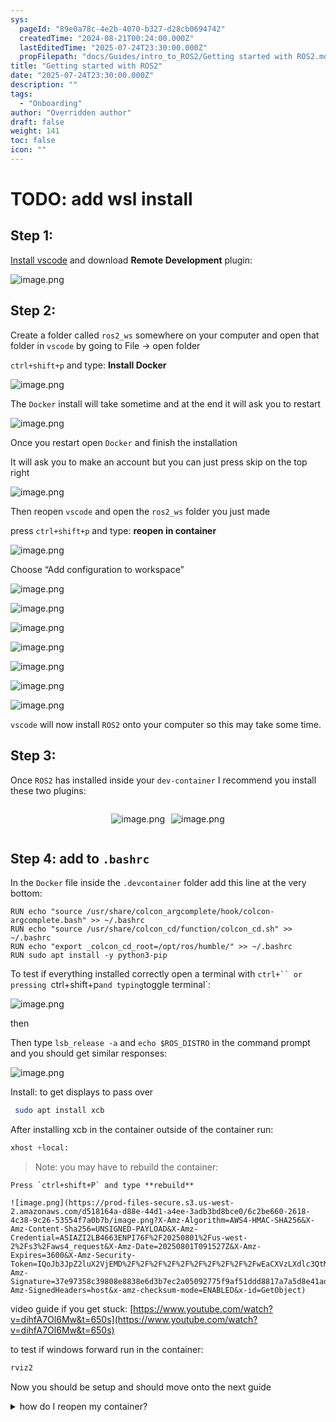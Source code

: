 ```yaml
---
sys:
  pageId: "89e0a78c-4e2b-4070-b327-d28cb0694742"
  createdTime: "2024-08-21T00:24:00.000Z"
  lastEditedTime: "2025-07-24T23:30:00.000Z"
  propFilepath: "docs/Guides/intro_to_ROS2/Getting started with ROS2.md"
title: "Getting started with ROS2"
date: "2025-07-24T23:30:00.000Z"
description: ""
tags:
  - "Onboarding"
author: "Overridden author"
draft: false
weight: 141
toc: false
icon: ""
---
```


# TODO: add wsl install

## Step 1:

[Install vscode](https://code.visualstudio.com/download) and download **Remote Development** plugin:

![image.png](https://prod-files-secure.s3.us-west-2.amazonaws.com/d518164a-d88e-44d1-a4ee-3adb3bd8bce0/efb52993-1881-4a40-b95e-6f020334f022/image.png?X-Amz-Algorithm=AWS4-HMAC-SHA256&X-Amz-Content-Sha256=UNSIGNED-PAYLOAD&X-Amz-Credential=ASIAZI2LB466S6I7AB73%2F20250801%2Fus-west-2%2Fs3%2Faws4_request&X-Amz-Date=20250801T091523Z&X-Amz-Expires=3600&X-Amz-Security-Token=IQoJb3JpZ2luX2VjEMD%2F%2F%2F%2F%2F%2F%2F%2F%2F%2FwEaCXVzLXdlc3QtMiJGMEQCIAkqTKNJuIqUmZhT5uEfVvfAeoe8j4bTyy6RYK4pBjbYAiBHKNVvpBiLDYSwlj4FjG4ssaboa0l%2BnYYadfS2MpfOjyqIBAjp%2F%2F%2F%2F%2F%2F%2F%2F%2F%2F8BEAAaDDYzNzQyMzE4MzgwNSIMa7RBasmqLCKNfHnzKtwDNDj9Nu3u15EbUrBhTyWodxdVA%2Bnpwv8winp7lsaC%2BWbsPpvv2WGWkQMiF7rKY0Rxs%2FBplPMiQT5KNPeaeIkjXkuMODNmFIkcZMvSxzDXnzNB8ThO9ix4%2FRAJbiZ77iNus%2Fg%2ByhBErv8651QB3oY8ttum813iTZKFFhqknLDDnHvS2udteIOlDFyHsn3NS2BuqE7%2Ba8Up0S1Gzf6OGWXReGMOmXflJvp5ACYaXwhGFYT2fCampcRsrrM9LyLC464%2BiiTymbQerLiqRghrSN4uhMxglZOIwGg4EPdJyD4fBqJckNmgh9BDHK0o%2FY6lc5wD2EZ96R8ONo6XKpHVm6hd6cefLWkERJPm5kL8Hd9KP0wMFJCSHFew%2BLhbp8WqNpyOBW%2BEKmDMfALtXOWjB8EutNRclh1prVoyqGOb7YsrMHXg8uR37tyrmLcnFLEfZPcaR3K9nlRqgtJy1WDRCdisNucxf8AYfezzCZOc0q%2FoHxyPxZ%2B7zeuPEeVy4gGUdv8iY3xuT7ojlQUps2Qz7QJq4174c%2FOegALYyU%2B7JkhtlSIDzscPoq%2F7U9HoFic3%2Fu8QjnTSZwXCb%2Brm6%2B4qp09IH%2FvXg5QjMIU6%2FGhjqcPD8Q1sN9fqJvw4fxLjhz8wqeyxxAY6pgFz4kTuYyW75YsWSrDtZcFfx%2FZNS3a%2FMaze7XhqnB5z%2B637%2BmCAjwz7fmDTte1q7UPbOYxGZTEX5uiVVbS79cMn2XBSGv65HxMEMxSuOWKyc3QlsZ2H7X%2BYLdIaDOrOsmBGFFzhLk598v%2B581gwyVaw0b0pVFISWC1glk9W7D35X4n54sBoEGGg2Lk%2B590RdojJT9PQerGPoTJ8PPn%2BJ1omBVw6PVwK&X-Amz-Signature=3bfd0c102f3615b163a1f933c9e4cad5077da393d28f4c6c623219d38f4b72f2&X-Amz-SignedHeaders=host&x-amz-checksum-mode=ENABLED&x-id=GetObject)

## Step 2:

Create a folder called `ros2_ws` somewhere on your computer and open that folder in `vscode` by going to File → open folder 

`ctrl+shift+p` and type: **Install Docker**

![image.png](https://prod-files-secure.s3.us-west-2.amazonaws.com/d518164a-d88e-44d1-a4ee-3adb3bd8bce0/2269dc0e-1cd5-47ff-bceb-c04ad9b2eab0/image.png?X-Amz-Algorithm=AWS4-HMAC-SHA256&X-Amz-Content-Sha256=UNSIGNED-PAYLOAD&X-Amz-Credential=ASIAZI2LB466S6I7AB73%2F20250801%2Fus-west-2%2Fs3%2Faws4_request&X-Amz-Date=20250801T091523Z&X-Amz-Expires=3600&X-Amz-Security-Token=IQoJb3JpZ2luX2VjEMD%2F%2F%2F%2F%2F%2F%2F%2F%2F%2FwEaCXVzLXdlc3QtMiJGMEQCIAkqTKNJuIqUmZhT5uEfVvfAeoe8j4bTyy6RYK4pBjbYAiBHKNVvpBiLDYSwlj4FjG4ssaboa0l%2BnYYadfS2MpfOjyqIBAjp%2F%2F%2F%2F%2F%2F%2F%2F%2F%2F8BEAAaDDYzNzQyMzE4MzgwNSIMa7RBasmqLCKNfHnzKtwDNDj9Nu3u15EbUrBhTyWodxdVA%2Bnpwv8winp7lsaC%2BWbsPpvv2WGWkQMiF7rKY0Rxs%2FBplPMiQT5KNPeaeIkjXkuMODNmFIkcZMvSxzDXnzNB8ThO9ix4%2FRAJbiZ77iNus%2Fg%2ByhBErv8651QB3oY8ttum813iTZKFFhqknLDDnHvS2udteIOlDFyHsn3NS2BuqE7%2Ba8Up0S1Gzf6OGWXReGMOmXflJvp5ACYaXwhGFYT2fCampcRsrrM9LyLC464%2BiiTymbQerLiqRghrSN4uhMxglZOIwGg4EPdJyD4fBqJckNmgh9BDHK0o%2FY6lc5wD2EZ96R8ONo6XKpHVm6hd6cefLWkERJPm5kL8Hd9KP0wMFJCSHFew%2BLhbp8WqNpyOBW%2BEKmDMfALtXOWjB8EutNRclh1prVoyqGOb7YsrMHXg8uR37tyrmLcnFLEfZPcaR3K9nlRqgtJy1WDRCdisNucxf8AYfezzCZOc0q%2FoHxyPxZ%2B7zeuPEeVy4gGUdv8iY3xuT7ojlQUps2Qz7QJq4174c%2FOegALYyU%2B7JkhtlSIDzscPoq%2F7U9HoFic3%2Fu8QjnTSZwXCb%2Brm6%2B4qp09IH%2FvXg5QjMIU6%2FGhjqcPD8Q1sN9fqJvw4fxLjhz8wqeyxxAY6pgFz4kTuYyW75YsWSrDtZcFfx%2FZNS3a%2FMaze7XhqnB5z%2B637%2BmCAjwz7fmDTte1q7UPbOYxGZTEX5uiVVbS79cMn2XBSGv65HxMEMxSuOWKyc3QlsZ2H7X%2BYLdIaDOrOsmBGFFzhLk598v%2B581gwyVaw0b0pVFISWC1glk9W7D35X4n54sBoEGGg2Lk%2B590RdojJT9PQerGPoTJ8PPn%2BJ1omBVw6PVwK&X-Amz-Signature=16c015ca675653495ba696cca8f924cf0447c5679d61dab0b3e1418e871cd8c5&X-Amz-SignedHeaders=host&x-amz-checksum-mode=ENABLED&x-id=GetObject)

The `Docker` install will take sometime and at the end it will ask you to restart

![image.png](https://prod-files-secure.s3.us-west-2.amazonaws.com/d518164a-d88e-44d1-a4ee-3adb3bd8bce0/ed233f78-be33-4b1f-b89c-9c346c0e961e/image.png?X-Amz-Algorithm=AWS4-HMAC-SHA256&X-Amz-Content-Sha256=UNSIGNED-PAYLOAD&X-Amz-Credential=ASIAZI2LB466S6I7AB73%2F20250801%2Fus-west-2%2Fs3%2Faws4_request&X-Amz-Date=20250801T091523Z&X-Amz-Expires=3600&X-Amz-Security-Token=IQoJb3JpZ2luX2VjEMD%2F%2F%2F%2F%2F%2F%2F%2F%2F%2FwEaCXVzLXdlc3QtMiJGMEQCIAkqTKNJuIqUmZhT5uEfVvfAeoe8j4bTyy6RYK4pBjbYAiBHKNVvpBiLDYSwlj4FjG4ssaboa0l%2BnYYadfS2MpfOjyqIBAjp%2F%2F%2F%2F%2F%2F%2F%2F%2F%2F8BEAAaDDYzNzQyMzE4MzgwNSIMa7RBasmqLCKNfHnzKtwDNDj9Nu3u15EbUrBhTyWodxdVA%2Bnpwv8winp7lsaC%2BWbsPpvv2WGWkQMiF7rKY0Rxs%2FBplPMiQT5KNPeaeIkjXkuMODNmFIkcZMvSxzDXnzNB8ThO9ix4%2FRAJbiZ77iNus%2Fg%2ByhBErv8651QB3oY8ttum813iTZKFFhqknLDDnHvS2udteIOlDFyHsn3NS2BuqE7%2Ba8Up0S1Gzf6OGWXReGMOmXflJvp5ACYaXwhGFYT2fCampcRsrrM9LyLC464%2BiiTymbQerLiqRghrSN4uhMxglZOIwGg4EPdJyD4fBqJckNmgh9BDHK0o%2FY6lc5wD2EZ96R8ONo6XKpHVm6hd6cefLWkERJPm5kL8Hd9KP0wMFJCSHFew%2BLhbp8WqNpyOBW%2BEKmDMfALtXOWjB8EutNRclh1prVoyqGOb7YsrMHXg8uR37tyrmLcnFLEfZPcaR3K9nlRqgtJy1WDRCdisNucxf8AYfezzCZOc0q%2FoHxyPxZ%2B7zeuPEeVy4gGUdv8iY3xuT7ojlQUps2Qz7QJq4174c%2FOegALYyU%2B7JkhtlSIDzscPoq%2F7U9HoFic3%2Fu8QjnTSZwXCb%2Brm6%2B4qp09IH%2FvXg5QjMIU6%2FGhjqcPD8Q1sN9fqJvw4fxLjhz8wqeyxxAY6pgFz4kTuYyW75YsWSrDtZcFfx%2FZNS3a%2FMaze7XhqnB5z%2B637%2BmCAjwz7fmDTte1q7UPbOYxGZTEX5uiVVbS79cMn2XBSGv65HxMEMxSuOWKyc3QlsZ2H7X%2BYLdIaDOrOsmBGFFzhLk598v%2B581gwyVaw0b0pVFISWC1glk9W7D35X4n54sBoEGGg2Lk%2B590RdojJT9PQerGPoTJ8PPn%2BJ1omBVw6PVwK&X-Amz-Signature=309a0384221e49a0e1d63a647df6ff0cf74e764b9adcfd484bf0a94d5cfa3861&X-Amz-SignedHeaders=host&x-amz-checksum-mode=ENABLED&x-id=GetObject)

Once you restart open `Docker` and finish the installation

It will ask you to make an account but you can just press skip on the top right

![image.png](https://prod-files-secure.s3.us-west-2.amazonaws.com/d518164a-d88e-44d1-a4ee-3adb3bd8bce0/21010ad9-1659-4fd9-9f59-9932a09b2a3d/image.png?X-Amz-Algorithm=AWS4-HMAC-SHA256&X-Amz-Content-Sha256=UNSIGNED-PAYLOAD&X-Amz-Credential=ASIAZI2LB466S6I7AB73%2F20250801%2Fus-west-2%2Fs3%2Faws4_request&X-Amz-Date=20250801T091523Z&X-Amz-Expires=3600&X-Amz-Security-Token=IQoJb3JpZ2luX2VjEMD%2F%2F%2F%2F%2F%2F%2F%2F%2F%2FwEaCXVzLXdlc3QtMiJGMEQCIAkqTKNJuIqUmZhT5uEfVvfAeoe8j4bTyy6RYK4pBjbYAiBHKNVvpBiLDYSwlj4FjG4ssaboa0l%2BnYYadfS2MpfOjyqIBAjp%2F%2F%2F%2F%2F%2F%2F%2F%2F%2F8BEAAaDDYzNzQyMzE4MzgwNSIMa7RBasmqLCKNfHnzKtwDNDj9Nu3u15EbUrBhTyWodxdVA%2Bnpwv8winp7lsaC%2BWbsPpvv2WGWkQMiF7rKY0Rxs%2FBplPMiQT5KNPeaeIkjXkuMODNmFIkcZMvSxzDXnzNB8ThO9ix4%2FRAJbiZ77iNus%2Fg%2ByhBErv8651QB3oY8ttum813iTZKFFhqknLDDnHvS2udteIOlDFyHsn3NS2BuqE7%2Ba8Up0S1Gzf6OGWXReGMOmXflJvp5ACYaXwhGFYT2fCampcRsrrM9LyLC464%2BiiTymbQerLiqRghrSN4uhMxglZOIwGg4EPdJyD4fBqJckNmgh9BDHK0o%2FY6lc5wD2EZ96R8ONo6XKpHVm6hd6cefLWkERJPm5kL8Hd9KP0wMFJCSHFew%2BLhbp8WqNpyOBW%2BEKmDMfALtXOWjB8EutNRclh1prVoyqGOb7YsrMHXg8uR37tyrmLcnFLEfZPcaR3K9nlRqgtJy1WDRCdisNucxf8AYfezzCZOc0q%2FoHxyPxZ%2B7zeuPEeVy4gGUdv8iY3xuT7ojlQUps2Qz7QJq4174c%2FOegALYyU%2B7JkhtlSIDzscPoq%2F7U9HoFic3%2Fu8QjnTSZwXCb%2Brm6%2B4qp09IH%2FvXg5QjMIU6%2FGhjqcPD8Q1sN9fqJvw4fxLjhz8wqeyxxAY6pgFz4kTuYyW75YsWSrDtZcFfx%2FZNS3a%2FMaze7XhqnB5z%2B637%2BmCAjwz7fmDTte1q7UPbOYxGZTEX5uiVVbS79cMn2XBSGv65HxMEMxSuOWKyc3QlsZ2H7X%2BYLdIaDOrOsmBGFFzhLk598v%2B581gwyVaw0b0pVFISWC1glk9W7D35X4n54sBoEGGg2Lk%2B590RdojJT9PQerGPoTJ8PPn%2BJ1omBVw6PVwK&X-Amz-Signature=d017bb7b1a878def90e45f9785a532cdbc00473ad119076d9f52df411eb6e222&X-Amz-SignedHeaders=host&x-amz-checksum-mode=ENABLED&x-id=GetObject)

Then reopen `vscode` and open the `ros2_ws` folder you just made

press `ctrl+shift+p` and type: **reopen in container**

![image.png](https://prod-files-secure.s3.us-west-2.amazonaws.com/d518164a-d88e-44d1-a4ee-3adb3bd8bce0/4e93b8c2-41ad-488c-8095-c74205196118/image.png?X-Amz-Algorithm=AWS4-HMAC-SHA256&X-Amz-Content-Sha256=UNSIGNED-PAYLOAD&X-Amz-Credential=ASIAZI2LB466S6I7AB73%2F20250801%2Fus-west-2%2Fs3%2Faws4_request&X-Amz-Date=20250801T091523Z&X-Amz-Expires=3600&X-Amz-Security-Token=IQoJb3JpZ2luX2VjEMD%2F%2F%2F%2F%2F%2F%2F%2F%2F%2FwEaCXVzLXdlc3QtMiJGMEQCIAkqTKNJuIqUmZhT5uEfVvfAeoe8j4bTyy6RYK4pBjbYAiBHKNVvpBiLDYSwlj4FjG4ssaboa0l%2BnYYadfS2MpfOjyqIBAjp%2F%2F%2F%2F%2F%2F%2F%2F%2F%2F8BEAAaDDYzNzQyMzE4MzgwNSIMa7RBasmqLCKNfHnzKtwDNDj9Nu3u15EbUrBhTyWodxdVA%2Bnpwv8winp7lsaC%2BWbsPpvv2WGWkQMiF7rKY0Rxs%2FBplPMiQT5KNPeaeIkjXkuMODNmFIkcZMvSxzDXnzNB8ThO9ix4%2FRAJbiZ77iNus%2Fg%2ByhBErv8651QB3oY8ttum813iTZKFFhqknLDDnHvS2udteIOlDFyHsn3NS2BuqE7%2Ba8Up0S1Gzf6OGWXReGMOmXflJvp5ACYaXwhGFYT2fCampcRsrrM9LyLC464%2BiiTymbQerLiqRghrSN4uhMxglZOIwGg4EPdJyD4fBqJckNmgh9BDHK0o%2FY6lc5wD2EZ96R8ONo6XKpHVm6hd6cefLWkERJPm5kL8Hd9KP0wMFJCSHFew%2BLhbp8WqNpyOBW%2BEKmDMfALtXOWjB8EutNRclh1prVoyqGOb7YsrMHXg8uR37tyrmLcnFLEfZPcaR3K9nlRqgtJy1WDRCdisNucxf8AYfezzCZOc0q%2FoHxyPxZ%2B7zeuPEeVy4gGUdv8iY3xuT7ojlQUps2Qz7QJq4174c%2FOegALYyU%2B7JkhtlSIDzscPoq%2F7U9HoFic3%2Fu8QjnTSZwXCb%2Brm6%2B4qp09IH%2FvXg5QjMIU6%2FGhjqcPD8Q1sN9fqJvw4fxLjhz8wqeyxxAY6pgFz4kTuYyW75YsWSrDtZcFfx%2FZNS3a%2FMaze7XhqnB5z%2B637%2BmCAjwz7fmDTte1q7UPbOYxGZTEX5uiVVbS79cMn2XBSGv65HxMEMxSuOWKyc3QlsZ2H7X%2BYLdIaDOrOsmBGFFzhLk598v%2B581gwyVaw0b0pVFISWC1glk9W7D35X4n54sBoEGGg2Lk%2B590RdojJT9PQerGPoTJ8PPn%2BJ1omBVw6PVwK&X-Amz-Signature=87bf870cc7bf2c8c3b5b13760a4af88be53e69e5f426227612662adeb5917d2b&X-Amz-SignedHeaders=host&x-amz-checksum-mode=ENABLED&x-id=GetObject)

Choose “Add configuration to workspace”

![image.png](https://prod-files-secure.s3.us-west-2.amazonaws.com/d518164a-d88e-44d1-a4ee-3adb3bd8bce0/9560b282-5060-4989-ba37-97e7b2c22476/image.png?X-Amz-Algorithm=AWS4-HMAC-SHA256&X-Amz-Content-Sha256=UNSIGNED-PAYLOAD&X-Amz-Credential=ASIAZI2LB466S6I7AB73%2F20250801%2Fus-west-2%2Fs3%2Faws4_request&X-Amz-Date=20250801T091523Z&X-Amz-Expires=3600&X-Amz-Security-Token=IQoJb3JpZ2luX2VjEMD%2F%2F%2F%2F%2F%2F%2F%2F%2F%2FwEaCXVzLXdlc3QtMiJGMEQCIAkqTKNJuIqUmZhT5uEfVvfAeoe8j4bTyy6RYK4pBjbYAiBHKNVvpBiLDYSwlj4FjG4ssaboa0l%2BnYYadfS2MpfOjyqIBAjp%2F%2F%2F%2F%2F%2F%2F%2F%2F%2F8BEAAaDDYzNzQyMzE4MzgwNSIMa7RBasmqLCKNfHnzKtwDNDj9Nu3u15EbUrBhTyWodxdVA%2Bnpwv8winp7lsaC%2BWbsPpvv2WGWkQMiF7rKY0Rxs%2FBplPMiQT5KNPeaeIkjXkuMODNmFIkcZMvSxzDXnzNB8ThO9ix4%2FRAJbiZ77iNus%2Fg%2ByhBErv8651QB3oY8ttum813iTZKFFhqknLDDnHvS2udteIOlDFyHsn3NS2BuqE7%2Ba8Up0S1Gzf6OGWXReGMOmXflJvp5ACYaXwhGFYT2fCampcRsrrM9LyLC464%2BiiTymbQerLiqRghrSN4uhMxglZOIwGg4EPdJyD4fBqJckNmgh9BDHK0o%2FY6lc5wD2EZ96R8ONo6XKpHVm6hd6cefLWkERJPm5kL8Hd9KP0wMFJCSHFew%2BLhbp8WqNpyOBW%2BEKmDMfALtXOWjB8EutNRclh1prVoyqGOb7YsrMHXg8uR37tyrmLcnFLEfZPcaR3K9nlRqgtJy1WDRCdisNucxf8AYfezzCZOc0q%2FoHxyPxZ%2B7zeuPEeVy4gGUdv8iY3xuT7ojlQUps2Qz7QJq4174c%2FOegALYyU%2B7JkhtlSIDzscPoq%2F7U9HoFic3%2Fu8QjnTSZwXCb%2Brm6%2B4qp09IH%2FvXg5QjMIU6%2FGhjqcPD8Q1sN9fqJvw4fxLjhz8wqeyxxAY6pgFz4kTuYyW75YsWSrDtZcFfx%2FZNS3a%2FMaze7XhqnB5z%2B637%2BmCAjwz7fmDTte1q7UPbOYxGZTEX5uiVVbS79cMn2XBSGv65HxMEMxSuOWKyc3QlsZ2H7X%2BYLdIaDOrOsmBGFFzhLk598v%2B581gwyVaw0b0pVFISWC1glk9W7D35X4n54sBoEGGg2Lk%2B590RdojJT9PQerGPoTJ8PPn%2BJ1omBVw6PVwK&X-Amz-Signature=08836c554c4036729c8031d2ae8325f14f32d42c79619659200d48bfece54188&X-Amz-SignedHeaders=host&x-amz-checksum-mode=ENABLED&x-id=GetObject)

![image.png](https://prod-files-secure.s3.us-west-2.amazonaws.com/d518164a-d88e-44d1-a4ee-3adb3bd8bce0/2ee63f81-886b-48e8-a553-dc6e5eac99e4/image.png?X-Amz-Algorithm=AWS4-HMAC-SHA256&X-Amz-Content-Sha256=UNSIGNED-PAYLOAD&X-Amz-Credential=ASIAZI2LB466S6I7AB73%2F20250801%2Fus-west-2%2Fs3%2Faws4_request&X-Amz-Date=20250801T091523Z&X-Amz-Expires=3600&X-Amz-Security-Token=IQoJb3JpZ2luX2VjEMD%2F%2F%2F%2F%2F%2F%2F%2F%2F%2FwEaCXVzLXdlc3QtMiJGMEQCIAkqTKNJuIqUmZhT5uEfVvfAeoe8j4bTyy6RYK4pBjbYAiBHKNVvpBiLDYSwlj4FjG4ssaboa0l%2BnYYadfS2MpfOjyqIBAjp%2F%2F%2F%2F%2F%2F%2F%2F%2F%2F8BEAAaDDYzNzQyMzE4MzgwNSIMa7RBasmqLCKNfHnzKtwDNDj9Nu3u15EbUrBhTyWodxdVA%2Bnpwv8winp7lsaC%2BWbsPpvv2WGWkQMiF7rKY0Rxs%2FBplPMiQT5KNPeaeIkjXkuMODNmFIkcZMvSxzDXnzNB8ThO9ix4%2FRAJbiZ77iNus%2Fg%2ByhBErv8651QB3oY8ttum813iTZKFFhqknLDDnHvS2udteIOlDFyHsn3NS2BuqE7%2Ba8Up0S1Gzf6OGWXReGMOmXflJvp5ACYaXwhGFYT2fCampcRsrrM9LyLC464%2BiiTymbQerLiqRghrSN4uhMxglZOIwGg4EPdJyD4fBqJckNmgh9BDHK0o%2FY6lc5wD2EZ96R8ONo6XKpHVm6hd6cefLWkERJPm5kL8Hd9KP0wMFJCSHFew%2BLhbp8WqNpyOBW%2BEKmDMfALtXOWjB8EutNRclh1prVoyqGOb7YsrMHXg8uR37tyrmLcnFLEfZPcaR3K9nlRqgtJy1WDRCdisNucxf8AYfezzCZOc0q%2FoHxyPxZ%2B7zeuPEeVy4gGUdv8iY3xuT7ojlQUps2Qz7QJq4174c%2FOegALYyU%2B7JkhtlSIDzscPoq%2F7U9HoFic3%2Fu8QjnTSZwXCb%2Brm6%2B4qp09IH%2FvXg5QjMIU6%2FGhjqcPD8Q1sN9fqJvw4fxLjhz8wqeyxxAY6pgFz4kTuYyW75YsWSrDtZcFfx%2FZNS3a%2FMaze7XhqnB5z%2B637%2BmCAjwz7fmDTte1q7UPbOYxGZTEX5uiVVbS79cMn2XBSGv65HxMEMxSuOWKyc3QlsZ2H7X%2BYLdIaDOrOsmBGFFzhLk598v%2B581gwyVaw0b0pVFISWC1glk9W7D35X4n54sBoEGGg2Lk%2B590RdojJT9PQerGPoTJ8PPn%2BJ1omBVw6PVwK&X-Amz-Signature=206cdc68d0c498a34188ac3464d9652c8e2a270d4f86d6b64c0490378303c1d5&X-Amz-SignedHeaders=host&x-amz-checksum-mode=ENABLED&x-id=GetObject)

![image.png](https://prod-files-secure.s3.us-west-2.amazonaws.com/d518164a-d88e-44d1-a4ee-3adb3bd8bce0/e0fd626c-c8b6-4b2c-95d1-fa4c26514504/image.png?X-Amz-Algorithm=AWS4-HMAC-SHA256&X-Amz-Content-Sha256=UNSIGNED-PAYLOAD&X-Amz-Credential=ASIAZI2LB466S6I7AB73%2F20250801%2Fus-west-2%2Fs3%2Faws4_request&X-Amz-Date=20250801T091523Z&X-Amz-Expires=3600&X-Amz-Security-Token=IQoJb3JpZ2luX2VjEMD%2F%2F%2F%2F%2F%2F%2F%2F%2F%2FwEaCXVzLXdlc3QtMiJGMEQCIAkqTKNJuIqUmZhT5uEfVvfAeoe8j4bTyy6RYK4pBjbYAiBHKNVvpBiLDYSwlj4FjG4ssaboa0l%2BnYYadfS2MpfOjyqIBAjp%2F%2F%2F%2F%2F%2F%2F%2F%2F%2F8BEAAaDDYzNzQyMzE4MzgwNSIMa7RBasmqLCKNfHnzKtwDNDj9Nu3u15EbUrBhTyWodxdVA%2Bnpwv8winp7lsaC%2BWbsPpvv2WGWkQMiF7rKY0Rxs%2FBplPMiQT5KNPeaeIkjXkuMODNmFIkcZMvSxzDXnzNB8ThO9ix4%2FRAJbiZ77iNus%2Fg%2ByhBErv8651QB3oY8ttum813iTZKFFhqknLDDnHvS2udteIOlDFyHsn3NS2BuqE7%2Ba8Up0S1Gzf6OGWXReGMOmXflJvp5ACYaXwhGFYT2fCampcRsrrM9LyLC464%2BiiTymbQerLiqRghrSN4uhMxglZOIwGg4EPdJyD4fBqJckNmgh9BDHK0o%2FY6lc5wD2EZ96R8ONo6XKpHVm6hd6cefLWkERJPm5kL8Hd9KP0wMFJCSHFew%2BLhbp8WqNpyOBW%2BEKmDMfALtXOWjB8EutNRclh1prVoyqGOb7YsrMHXg8uR37tyrmLcnFLEfZPcaR3K9nlRqgtJy1WDRCdisNucxf8AYfezzCZOc0q%2FoHxyPxZ%2B7zeuPEeVy4gGUdv8iY3xuT7ojlQUps2Qz7QJq4174c%2FOegALYyU%2B7JkhtlSIDzscPoq%2F7U9HoFic3%2Fu8QjnTSZwXCb%2Brm6%2B4qp09IH%2FvXg5QjMIU6%2FGhjqcPD8Q1sN9fqJvw4fxLjhz8wqeyxxAY6pgFz4kTuYyW75YsWSrDtZcFfx%2FZNS3a%2FMaze7XhqnB5z%2B637%2BmCAjwz7fmDTte1q7UPbOYxGZTEX5uiVVbS79cMn2XBSGv65HxMEMxSuOWKyc3QlsZ2H7X%2BYLdIaDOrOsmBGFFzhLk598v%2B581gwyVaw0b0pVFISWC1glk9W7D35X4n54sBoEGGg2Lk%2B590RdojJT9PQerGPoTJ8PPn%2BJ1omBVw6PVwK&X-Amz-Signature=aab481ddbe2ec4a9e753dc85d81942518b3dd0d92794fcca915bde596e529d7a&X-Amz-SignedHeaders=host&x-amz-checksum-mode=ENABLED&x-id=GetObject)

![image.png](https://prod-files-secure.s3.us-west-2.amazonaws.com/d518164a-d88e-44d1-a4ee-3adb3bd8bce0/a2e13f50-d2ab-4719-a4c2-7ced634bfc9d/image.png?X-Amz-Algorithm=AWS4-HMAC-SHA256&X-Amz-Content-Sha256=UNSIGNED-PAYLOAD&X-Amz-Credential=ASIAZI2LB466S6I7AB73%2F20250801%2Fus-west-2%2Fs3%2Faws4_request&X-Amz-Date=20250801T091523Z&X-Amz-Expires=3600&X-Amz-Security-Token=IQoJb3JpZ2luX2VjEMD%2F%2F%2F%2F%2F%2F%2F%2F%2F%2FwEaCXVzLXdlc3QtMiJGMEQCIAkqTKNJuIqUmZhT5uEfVvfAeoe8j4bTyy6RYK4pBjbYAiBHKNVvpBiLDYSwlj4FjG4ssaboa0l%2BnYYadfS2MpfOjyqIBAjp%2F%2F%2F%2F%2F%2F%2F%2F%2F%2F8BEAAaDDYzNzQyMzE4MzgwNSIMa7RBasmqLCKNfHnzKtwDNDj9Nu3u15EbUrBhTyWodxdVA%2Bnpwv8winp7lsaC%2BWbsPpvv2WGWkQMiF7rKY0Rxs%2FBplPMiQT5KNPeaeIkjXkuMODNmFIkcZMvSxzDXnzNB8ThO9ix4%2FRAJbiZ77iNus%2Fg%2ByhBErv8651QB3oY8ttum813iTZKFFhqknLDDnHvS2udteIOlDFyHsn3NS2BuqE7%2Ba8Up0S1Gzf6OGWXReGMOmXflJvp5ACYaXwhGFYT2fCampcRsrrM9LyLC464%2BiiTymbQerLiqRghrSN4uhMxglZOIwGg4EPdJyD4fBqJckNmgh9BDHK0o%2FY6lc5wD2EZ96R8ONo6XKpHVm6hd6cefLWkERJPm5kL8Hd9KP0wMFJCSHFew%2BLhbp8WqNpyOBW%2BEKmDMfALtXOWjB8EutNRclh1prVoyqGOb7YsrMHXg8uR37tyrmLcnFLEfZPcaR3K9nlRqgtJy1WDRCdisNucxf8AYfezzCZOc0q%2FoHxyPxZ%2B7zeuPEeVy4gGUdv8iY3xuT7ojlQUps2Qz7QJq4174c%2FOegALYyU%2B7JkhtlSIDzscPoq%2F7U9HoFic3%2Fu8QjnTSZwXCb%2Brm6%2B4qp09IH%2FvXg5QjMIU6%2FGhjqcPD8Q1sN9fqJvw4fxLjhz8wqeyxxAY6pgFz4kTuYyW75YsWSrDtZcFfx%2FZNS3a%2FMaze7XhqnB5z%2B637%2BmCAjwz7fmDTte1q7UPbOYxGZTEX5uiVVbS79cMn2XBSGv65HxMEMxSuOWKyc3QlsZ2H7X%2BYLdIaDOrOsmBGFFzhLk598v%2B581gwyVaw0b0pVFISWC1glk9W7D35X4n54sBoEGGg2Lk%2B590RdojJT9PQerGPoTJ8PPn%2BJ1omBVw6PVwK&X-Amz-Signature=e4d107fa0ffe35eccd3c17c39b561e1db15bc82cad9c462738efb75e333c77e2&X-Amz-SignedHeaders=host&x-amz-checksum-mode=ENABLED&x-id=GetObject)

![image.png](https://prod-files-secure.s3.us-west-2.amazonaws.com/d518164a-d88e-44d1-a4ee-3adb3bd8bce0/6cc478ad-aaba-4bf7-9fcc-403277ab896c/image.png?X-Amz-Algorithm=AWS4-HMAC-SHA256&X-Amz-Content-Sha256=UNSIGNED-PAYLOAD&X-Amz-Credential=ASIAZI2LB466S6I7AB73%2F20250801%2Fus-west-2%2Fs3%2Faws4_request&X-Amz-Date=20250801T091523Z&X-Amz-Expires=3600&X-Amz-Security-Token=IQoJb3JpZ2luX2VjEMD%2F%2F%2F%2F%2F%2F%2F%2F%2F%2FwEaCXVzLXdlc3QtMiJGMEQCIAkqTKNJuIqUmZhT5uEfVvfAeoe8j4bTyy6RYK4pBjbYAiBHKNVvpBiLDYSwlj4FjG4ssaboa0l%2BnYYadfS2MpfOjyqIBAjp%2F%2F%2F%2F%2F%2F%2F%2F%2F%2F8BEAAaDDYzNzQyMzE4MzgwNSIMa7RBasmqLCKNfHnzKtwDNDj9Nu3u15EbUrBhTyWodxdVA%2Bnpwv8winp7lsaC%2BWbsPpvv2WGWkQMiF7rKY0Rxs%2FBplPMiQT5KNPeaeIkjXkuMODNmFIkcZMvSxzDXnzNB8ThO9ix4%2FRAJbiZ77iNus%2Fg%2ByhBErv8651QB3oY8ttum813iTZKFFhqknLDDnHvS2udteIOlDFyHsn3NS2BuqE7%2Ba8Up0S1Gzf6OGWXReGMOmXflJvp5ACYaXwhGFYT2fCampcRsrrM9LyLC464%2BiiTymbQerLiqRghrSN4uhMxglZOIwGg4EPdJyD4fBqJckNmgh9BDHK0o%2FY6lc5wD2EZ96R8ONo6XKpHVm6hd6cefLWkERJPm5kL8Hd9KP0wMFJCSHFew%2BLhbp8WqNpyOBW%2BEKmDMfALtXOWjB8EutNRclh1prVoyqGOb7YsrMHXg8uR37tyrmLcnFLEfZPcaR3K9nlRqgtJy1WDRCdisNucxf8AYfezzCZOc0q%2FoHxyPxZ%2B7zeuPEeVy4gGUdv8iY3xuT7ojlQUps2Qz7QJq4174c%2FOegALYyU%2B7JkhtlSIDzscPoq%2F7U9HoFic3%2Fu8QjnTSZwXCb%2Brm6%2B4qp09IH%2FvXg5QjMIU6%2FGhjqcPD8Q1sN9fqJvw4fxLjhz8wqeyxxAY6pgFz4kTuYyW75YsWSrDtZcFfx%2FZNS3a%2FMaze7XhqnB5z%2B637%2BmCAjwz7fmDTte1q7UPbOYxGZTEX5uiVVbS79cMn2XBSGv65HxMEMxSuOWKyc3QlsZ2H7X%2BYLdIaDOrOsmBGFFzhLk598v%2B581gwyVaw0b0pVFISWC1glk9W7D35X4n54sBoEGGg2Lk%2B590RdojJT9PQerGPoTJ8PPn%2BJ1omBVw6PVwK&X-Amz-Signature=f9c297c2494711617ddd3114032a2e484efbb823c2675e7a768ccddc07e38a88&X-Amz-SignedHeaders=host&x-amz-checksum-mode=ENABLED&x-id=GetObject)

![image.png](https://prod-files-secure.s3.us-west-2.amazonaws.com/d518164a-d88e-44d1-a4ee-3adb3bd8bce0/53255b28-f75e-430f-b9e3-c0ac8577e42b/image.png?X-Amz-Algorithm=AWS4-HMAC-SHA256&X-Amz-Content-Sha256=UNSIGNED-PAYLOAD&X-Amz-Credential=ASIAZI2LB466S6I7AB73%2F20250801%2Fus-west-2%2Fs3%2Faws4_request&X-Amz-Date=20250801T091523Z&X-Amz-Expires=3600&X-Amz-Security-Token=IQoJb3JpZ2luX2VjEMD%2F%2F%2F%2F%2F%2F%2F%2F%2F%2FwEaCXVzLXdlc3QtMiJGMEQCIAkqTKNJuIqUmZhT5uEfVvfAeoe8j4bTyy6RYK4pBjbYAiBHKNVvpBiLDYSwlj4FjG4ssaboa0l%2BnYYadfS2MpfOjyqIBAjp%2F%2F%2F%2F%2F%2F%2F%2F%2F%2F8BEAAaDDYzNzQyMzE4MzgwNSIMa7RBasmqLCKNfHnzKtwDNDj9Nu3u15EbUrBhTyWodxdVA%2Bnpwv8winp7lsaC%2BWbsPpvv2WGWkQMiF7rKY0Rxs%2FBplPMiQT5KNPeaeIkjXkuMODNmFIkcZMvSxzDXnzNB8ThO9ix4%2FRAJbiZ77iNus%2Fg%2ByhBErv8651QB3oY8ttum813iTZKFFhqknLDDnHvS2udteIOlDFyHsn3NS2BuqE7%2Ba8Up0S1Gzf6OGWXReGMOmXflJvp5ACYaXwhGFYT2fCampcRsrrM9LyLC464%2BiiTymbQerLiqRghrSN4uhMxglZOIwGg4EPdJyD4fBqJckNmgh9BDHK0o%2FY6lc5wD2EZ96R8ONo6XKpHVm6hd6cefLWkERJPm5kL8Hd9KP0wMFJCSHFew%2BLhbp8WqNpyOBW%2BEKmDMfALtXOWjB8EutNRclh1prVoyqGOb7YsrMHXg8uR37tyrmLcnFLEfZPcaR3K9nlRqgtJy1WDRCdisNucxf8AYfezzCZOc0q%2FoHxyPxZ%2B7zeuPEeVy4gGUdv8iY3xuT7ojlQUps2Qz7QJq4174c%2FOegALYyU%2B7JkhtlSIDzscPoq%2F7U9HoFic3%2Fu8QjnTSZwXCb%2Brm6%2B4qp09IH%2FvXg5QjMIU6%2FGhjqcPD8Q1sN9fqJvw4fxLjhz8wqeyxxAY6pgFz4kTuYyW75YsWSrDtZcFfx%2FZNS3a%2FMaze7XhqnB5z%2B637%2BmCAjwz7fmDTte1q7UPbOYxGZTEX5uiVVbS79cMn2XBSGv65HxMEMxSuOWKyc3QlsZ2H7X%2BYLdIaDOrOsmBGFFzhLk598v%2B581gwyVaw0b0pVFISWC1glk9W7D35X4n54sBoEGGg2Lk%2B590RdojJT9PQerGPoTJ8PPn%2BJ1omBVw6PVwK&X-Amz-Signature=485a03887d4bb7ed8a3a1ea6b2a0333a257f8ad496974d3344955f0d954dedc1&X-Amz-SignedHeaders=host&x-amz-checksum-mode=ENABLED&x-id=GetObject)

![image.png](https://prod-files-secure.s3.us-west-2.amazonaws.com/d518164a-d88e-44d1-a4ee-3adb3bd8bce0/7c562767-5af9-4ffb-97d1-327bcdf4ee00/image.png?X-Amz-Algorithm=AWS4-HMAC-SHA256&X-Amz-Content-Sha256=UNSIGNED-PAYLOAD&X-Amz-Credential=ASIAZI2LB466S6I7AB73%2F20250801%2Fus-west-2%2Fs3%2Faws4_request&X-Amz-Date=20250801T091523Z&X-Amz-Expires=3600&X-Amz-Security-Token=IQoJb3JpZ2luX2VjEMD%2F%2F%2F%2F%2F%2F%2F%2F%2F%2FwEaCXVzLXdlc3QtMiJGMEQCIAkqTKNJuIqUmZhT5uEfVvfAeoe8j4bTyy6RYK4pBjbYAiBHKNVvpBiLDYSwlj4FjG4ssaboa0l%2BnYYadfS2MpfOjyqIBAjp%2F%2F%2F%2F%2F%2F%2F%2F%2F%2F8BEAAaDDYzNzQyMzE4MzgwNSIMa7RBasmqLCKNfHnzKtwDNDj9Nu3u15EbUrBhTyWodxdVA%2Bnpwv8winp7lsaC%2BWbsPpvv2WGWkQMiF7rKY0Rxs%2FBplPMiQT5KNPeaeIkjXkuMODNmFIkcZMvSxzDXnzNB8ThO9ix4%2FRAJbiZ77iNus%2Fg%2ByhBErv8651QB3oY8ttum813iTZKFFhqknLDDnHvS2udteIOlDFyHsn3NS2BuqE7%2Ba8Up0S1Gzf6OGWXReGMOmXflJvp5ACYaXwhGFYT2fCampcRsrrM9LyLC464%2BiiTymbQerLiqRghrSN4uhMxglZOIwGg4EPdJyD4fBqJckNmgh9BDHK0o%2FY6lc5wD2EZ96R8ONo6XKpHVm6hd6cefLWkERJPm5kL8Hd9KP0wMFJCSHFew%2BLhbp8WqNpyOBW%2BEKmDMfALtXOWjB8EutNRclh1prVoyqGOb7YsrMHXg8uR37tyrmLcnFLEfZPcaR3K9nlRqgtJy1WDRCdisNucxf8AYfezzCZOc0q%2FoHxyPxZ%2B7zeuPEeVy4gGUdv8iY3xuT7ojlQUps2Qz7QJq4174c%2FOegALYyU%2B7JkhtlSIDzscPoq%2F7U9HoFic3%2Fu8QjnTSZwXCb%2Brm6%2B4qp09IH%2FvXg5QjMIU6%2FGhjqcPD8Q1sN9fqJvw4fxLjhz8wqeyxxAY6pgFz4kTuYyW75YsWSrDtZcFfx%2FZNS3a%2FMaze7XhqnB5z%2B637%2BmCAjwz7fmDTte1q7UPbOYxGZTEX5uiVVbS79cMn2XBSGv65HxMEMxSuOWKyc3QlsZ2H7X%2BYLdIaDOrOsmBGFFzhLk598v%2B581gwyVaw0b0pVFISWC1glk9W7D35X4n54sBoEGGg2Lk%2B590RdojJT9PQerGPoTJ8PPn%2BJ1omBVw6PVwK&X-Amz-Signature=172cfcfa4690456c9b44fece1a5e9b04230ceaecea74070f45685eb153c632bf&X-Amz-SignedHeaders=host&x-amz-checksum-mode=ENABLED&x-id=GetObject)

`vscode` will now install `ROS2` onto your computer so this may take some time.

## Step 3:

Once `ROS2` has installed inside your `dev-container` I recommend you install these two plugins:

<div style="display: flex;flex-direction: row; column-gap:10px; max-width: 630px;justify-content: center;">
<div>

![image.png](https://prod-files-secure.s3.us-west-2.amazonaws.com/d518164a-d88e-44d1-a4ee-3adb3bd8bce0/3fc3d550-5a54-4ba1-ba6b-faa01cdb7369/image.png?X-Amz-Algorithm=AWS4-HMAC-SHA256&X-Amz-Content-Sha256=UNSIGNED-PAYLOAD&X-Amz-Credential=ASIAZI2LB46642T43JWA%2F20250801%2Fus-west-2%2Fs3%2Faws4_request&X-Amz-Date=20250801T091526Z&X-Amz-Expires=3600&X-Amz-Security-Token=IQoJb3JpZ2luX2VjEMD%2F%2F%2F%2F%2F%2F%2F%2F%2F%2FwEaCXVzLXdlc3QtMiJGMEQCIFcY6I92vV%2FSItkp8mtpTNrWb4KMLXWMKw2rypYjd28UAiAgY5vJd2JNbXeSZy1faI1gtOTL9CzX3o5tu6EJNWXbzyqIBAjp%2F%2F%2F%2F%2F%2F%2F%2F%2F%2F8BEAAaDDYzNzQyMzE4MzgwNSIMwxmASlBdFWJcP9WuKtwDrIzNCJ93sjw8luyT%2Fv0yWmEbGBAT4OFC2GPC0%2Fw7X0GdtUSSgbmYo1IbRFrhvqBAl64JqFvPRkA2ql4VIlt8cK6M5bPKZdI%2FXfuxfgFUYfSfewNX36Cwv81BapJCCQfG8rKGTneIxxe%2BO6LPe%2F9YfpJH3VpxIYhwILbOKk4ZtIUSfRYlrAFagQbEWccCq7qdiWi%2BFq80mwJ7OxTeO3DpL3S%2FB99uLuFQXDzpyhqXRa0AQ0zb1VKoXwuU1JFbAKvl3E4g95Gdo4OtGe0L0LlxLUAIIr8SRu3zwxOdbp38aSKoHH%2ByCXX4K5Wl9BJfmjB1rr5vbqj6eKTh%2FUFvxYJQWbIiZgZuv3tELxWW%2BFUfsteDNXiWuKqVyDT8hppifNyg7yy9oV5rRaTMiNlt8j7JQyLgCi1Pe4TNDraX1%2FAniw%2Ftde%2F8BMxhiljvQ7RK0Yw%2FCHTG7xZGKGRBc88TWgBNHaZuOLyQQW1RlBk6pRCsvXbuSCeiWpFUfeyLMNMK22e011DmpdcNq2Ybu6QRCWVwl5VYwdartX0ndy6lfnayNR6aUg6yTi3sjofeFcQ4Q7w92tTUaI2opCHmej74Uumyk4POA50QfOw7H5eMuAvvW5nEMcULw%2F6iTK8pWbgwt%2ByxxAY6pgF8tPWjFB4zUH0amcDNR3sqSk4yiTq1ZfvKpQOCs89jWHBYahuZRNTKmwbKphJZX2EVYq%2BDzSskO8jUckE2yBxhwP1aoU2PJvcA875ccGyz%2BUv5w7ZTkb%2BtUNVOjRVJErYJFYHh3iatA7I3kBtBoEA%2FMC4EZ29IydtBAWsqoU6dactUTjSqxYdCNSn%2B9M1z1nvz%2BnVsg6BIoNFKJKlMo3Bc4Xp5vXVP&X-Amz-Signature=76cbb2b1061baff6d239cf35afee2799804dd31e8f34f392772a3b9a3e727fbf&X-Amz-SignedHeaders=host&x-amz-checksum-mode=ENABLED&x-id=GetObject)

</div>
<div>

![image.png](https://prod-files-secure.s3.us-west-2.amazonaws.com/d518164a-d88e-44d1-a4ee-3adb3bd8bce0/d994cc66-13c2-4093-a5a3-f84cf4601a82/image.png?X-Amz-Algorithm=AWS4-HMAC-SHA256&X-Amz-Content-Sha256=UNSIGNED-PAYLOAD&X-Amz-Credential=ASIAZI2LB466QWIAWQYW%2F20250801%2Fus-west-2%2Fs3%2Faws4_request&X-Amz-Date=20250801T091527Z&X-Amz-Expires=3600&X-Amz-Security-Token=IQoJb3JpZ2luX2VjEMD%2F%2F%2F%2F%2F%2F%2F%2F%2F%2FwEaCXVzLXdlc3QtMiJHMEUCIQCrPVQde3cwp7YQL%2BuHtbfkEXxN8jfNfZJKRFCi8X%2FuRwIgQ0OtQ3IEIngoPG%2F3WG%2B9CYIY2r1yX%2BdgrjkOsU3iepAqiAQI6f%2F%2F%2F%2F%2F%2F%2F%2F%2F%2FARAAGgw2Mzc0MjMxODM4MDUiDBPyLD%2FCiAYN15XZnircA%2FNwrlBMBPiot1gB26NnLGwmer61TF1FAM5DsoEs36GvAs1cU7sBX8kj8A3EFIJ%2FZZGzbmhfLbIKc%2BqqEf0R%2FIDkEzwCjR5RoC%2BVL%2FQa0BonZg46imn%2BQQfQHHnmhx%2Bl2DmBdZtJyleefP9W%2BWayRpPtvWAcIBA02VqWWyCZYV8RaOYKYPqZOfmyERQnrq8y4QkhPdPznR3ELLNNnhk8r18OzKbXBhxpb7oGUlKVfbplqx9D0cnsj75qG0sOrlvKqfDefZ5Ch%2BwDHwxL7YRgEHIvbdGCH9l5BOtFEW9k7%2B9x8G5GgmypyqEW8IaNCv%2BMOvu%2FecFTOB8EmjbFeMP57WFsG4yOidL4VUYH6U5R1brz0TCQEv8OdlMFVygWVi8UyBacNdCWyBYEn2iDVmsfJnvF7D9KY0UH3g2%2FdLlL5d7ROGMMJV2w5vrV9sLlG%2B5D2S5zz0XGYbkfLCmnqpHCc2Q6vq40WM9CPL8MrKdcYuWCgAgODdEaejbsOBCyHi6HbImzS43gOkFuHjE7CZSDOKfdkj%2FnaAcXRne0cNE2ppmYEPoTSqNHcHVLV7bjzXRUCvwb2FCYzplXJhcyzxMwrmFORgQ8YOxlHIoUSV2bvwpaMcM4Ua2kRVTfwJZlMKfsscQGOqUBZtNmLGYrWoFQ6h5muIKPo6NkDEkWwrJzP2UkSlliadqvRmTyx9Hojn7hZBUOkBDXbWXG78MF8guesEeAnKeyerDm%2FQVWB9YCkCZLgmePtM0zphZzzW0qxJmwvP%2Fh4k%2FAtX%2FnC5WjRfLRiGbjD5DVQrr30BvmNYLwewqjpCqhbxREwSPVcJisQMfd99BfuT%2FV%2Bjxc4mT2jhkhwMGwJd0firxcn2jy&X-Amz-Signature=4472cfad942c8bf7ca8654337a31eaba24a1d2f9dd9ad6afb1917ae633aa4df8&X-Amz-SignedHeaders=host&x-amz-checksum-mode=ENABLED&x-id=GetObject)

</div>
</div>

## Step 4: add to `.bashrc`

In the `Docker` file inside the `.devcontainer` folder add this line at the very bottom: 

```docker
RUN echo "source /usr/share/colcon_argcomplete/hook/colcon-argcomplete.bash" >> ~/.bashrc
RUN echo "source /usr/share/colcon_cd/function/colcon_cd.sh" >> ~/.bashrc
RUN echo "export _colcon_cd_root=/opt/ros/humble/" >> ~/.bashrc
RUN sudo apt install -y python3-pip 
```

To test if everything installed correctly open a terminal with `ctrl+`` or pressing `ctrl+shift+p` and typing `toggle terminal`:

![image.png](https://prod-files-secure.s3.us-west-2.amazonaws.com/d518164a-d88e-44d1-a4ee-3adb3bd8bce0/6a4943d8-b04e-4c02-9a58-775f3384d1a5/image.png?X-Amz-Algorithm=AWS4-HMAC-SHA256&X-Amz-Content-Sha256=UNSIGNED-PAYLOAD&X-Amz-Credential=ASIAZI2LB466S6I7AB73%2F20250801%2Fus-west-2%2Fs3%2Faws4_request&X-Amz-Date=20250801T091523Z&X-Amz-Expires=3600&X-Amz-Security-Token=IQoJb3JpZ2luX2VjEMD%2F%2F%2F%2F%2F%2F%2F%2F%2F%2FwEaCXVzLXdlc3QtMiJGMEQCIAkqTKNJuIqUmZhT5uEfVvfAeoe8j4bTyy6RYK4pBjbYAiBHKNVvpBiLDYSwlj4FjG4ssaboa0l%2BnYYadfS2MpfOjyqIBAjp%2F%2F%2F%2F%2F%2F%2F%2F%2F%2F8BEAAaDDYzNzQyMzE4MzgwNSIMa7RBasmqLCKNfHnzKtwDNDj9Nu3u15EbUrBhTyWodxdVA%2Bnpwv8winp7lsaC%2BWbsPpvv2WGWkQMiF7rKY0Rxs%2FBplPMiQT5KNPeaeIkjXkuMODNmFIkcZMvSxzDXnzNB8ThO9ix4%2FRAJbiZ77iNus%2Fg%2ByhBErv8651QB3oY8ttum813iTZKFFhqknLDDnHvS2udteIOlDFyHsn3NS2BuqE7%2Ba8Up0S1Gzf6OGWXReGMOmXflJvp5ACYaXwhGFYT2fCampcRsrrM9LyLC464%2BiiTymbQerLiqRghrSN4uhMxglZOIwGg4EPdJyD4fBqJckNmgh9BDHK0o%2FY6lc5wD2EZ96R8ONo6XKpHVm6hd6cefLWkERJPm5kL8Hd9KP0wMFJCSHFew%2BLhbp8WqNpyOBW%2BEKmDMfALtXOWjB8EutNRclh1prVoyqGOb7YsrMHXg8uR37tyrmLcnFLEfZPcaR3K9nlRqgtJy1WDRCdisNucxf8AYfezzCZOc0q%2FoHxyPxZ%2B7zeuPEeVy4gGUdv8iY3xuT7ojlQUps2Qz7QJq4174c%2FOegALYyU%2B7JkhtlSIDzscPoq%2F7U9HoFic3%2Fu8QjnTSZwXCb%2Brm6%2B4qp09IH%2FvXg5QjMIU6%2FGhjqcPD8Q1sN9fqJvw4fxLjhz8wqeyxxAY6pgFz4kTuYyW75YsWSrDtZcFfx%2FZNS3a%2FMaze7XhqnB5z%2B637%2BmCAjwz7fmDTte1q7UPbOYxGZTEX5uiVVbS79cMn2XBSGv65HxMEMxSuOWKyc3QlsZ2H7X%2BYLdIaDOrOsmBGFFzhLk598v%2B581gwyVaw0b0pVFISWC1glk9W7D35X4n54sBoEGGg2Lk%2B590RdojJT9PQerGPoTJ8PPn%2BJ1omBVw6PVwK&X-Amz-Signature=2a895391545f5a9645c6271d1d99e333d7f2bfa230c63f818d6170df6cbeef5e&X-Amz-SignedHeaders=host&x-amz-checksum-mode=ENABLED&x-id=GetObject)

then 

Then type `lsb_release -a` and `echo $ROS_DISTRO` in the command prompt and you should get similar responses:

![image.png](https://prod-files-secure.s3.us-west-2.amazonaws.com/d518164a-d88e-44d1-a4ee-3adb3bd8bce0/3e635dec-a805-4e85-8b9e-d000e5b71a4e/image.png?X-Amz-Algorithm=AWS4-HMAC-SHA256&X-Amz-Content-Sha256=UNSIGNED-PAYLOAD&X-Amz-Credential=ASIAZI2LB466S6I7AB73%2F20250801%2Fus-west-2%2Fs3%2Faws4_request&X-Amz-Date=20250801T091523Z&X-Amz-Expires=3600&X-Amz-Security-Token=IQoJb3JpZ2luX2VjEMD%2F%2F%2F%2F%2F%2F%2F%2F%2F%2FwEaCXVzLXdlc3QtMiJGMEQCIAkqTKNJuIqUmZhT5uEfVvfAeoe8j4bTyy6RYK4pBjbYAiBHKNVvpBiLDYSwlj4FjG4ssaboa0l%2BnYYadfS2MpfOjyqIBAjp%2F%2F%2F%2F%2F%2F%2F%2F%2F%2F8BEAAaDDYzNzQyMzE4MzgwNSIMa7RBasmqLCKNfHnzKtwDNDj9Nu3u15EbUrBhTyWodxdVA%2Bnpwv8winp7lsaC%2BWbsPpvv2WGWkQMiF7rKY0Rxs%2FBplPMiQT5KNPeaeIkjXkuMODNmFIkcZMvSxzDXnzNB8ThO9ix4%2FRAJbiZ77iNus%2Fg%2ByhBErv8651QB3oY8ttum813iTZKFFhqknLDDnHvS2udteIOlDFyHsn3NS2BuqE7%2Ba8Up0S1Gzf6OGWXReGMOmXflJvp5ACYaXwhGFYT2fCampcRsrrM9LyLC464%2BiiTymbQerLiqRghrSN4uhMxglZOIwGg4EPdJyD4fBqJckNmgh9BDHK0o%2FY6lc5wD2EZ96R8ONo6XKpHVm6hd6cefLWkERJPm5kL8Hd9KP0wMFJCSHFew%2BLhbp8WqNpyOBW%2BEKmDMfALtXOWjB8EutNRclh1prVoyqGOb7YsrMHXg8uR37tyrmLcnFLEfZPcaR3K9nlRqgtJy1WDRCdisNucxf8AYfezzCZOc0q%2FoHxyPxZ%2B7zeuPEeVy4gGUdv8iY3xuT7ojlQUps2Qz7QJq4174c%2FOegALYyU%2B7JkhtlSIDzscPoq%2F7U9HoFic3%2Fu8QjnTSZwXCb%2Brm6%2B4qp09IH%2FvXg5QjMIU6%2FGhjqcPD8Q1sN9fqJvw4fxLjhz8wqeyxxAY6pgFz4kTuYyW75YsWSrDtZcFfx%2FZNS3a%2FMaze7XhqnB5z%2B637%2BmCAjwz7fmDTte1q7UPbOYxGZTEX5uiVVbS79cMn2XBSGv65HxMEMxSuOWKyc3QlsZ2H7X%2BYLdIaDOrOsmBGFFzhLk598v%2B581gwyVaw0b0pVFISWC1glk9W7D35X4n54sBoEGGg2Lk%2B590RdojJT9PQerGPoTJ8PPn%2BJ1omBVw6PVwK&X-Amz-Signature=44a1dcd6799852ced0dbca80b1a91cae38d486989caf247a74307fc9496dd3f1&X-Amz-SignedHeaders=host&x-amz-checksum-mode=ENABLED&x-id=GetObject)

Install:  to get displays to pass over

```bash
 sudo apt install xcb
```

After installing xcb in the container outside of the container run:

```python
xhost +local:
```

> Note: you may have to rebuild the container:

	Press `ctrl+shift+P` and type **rebuild**

	![image.png](https://prod-files-secure.s3.us-west-2.amazonaws.com/d518164a-d88e-44d1-a4ee-3adb3bd8bce0/6c2be660-2618-4c38-9c26-53554f7a0b7b/image.png?X-Amz-Algorithm=AWS4-HMAC-SHA256&X-Amz-Content-Sha256=UNSIGNED-PAYLOAD&X-Amz-Credential=ASIAZI2LB4663ENPI76F%2F20250801%2Fus-west-2%2Fs3%2Faws4_request&X-Amz-Date=20250801T091527Z&X-Amz-Expires=3600&X-Amz-Security-Token=IQoJb3JpZ2luX2VjEMD%2F%2F%2F%2F%2F%2F%2F%2F%2F%2FwEaCXVzLXdlc3QtMiJIMEYCIQCKSBxQ9271mOvK%2B%2BiWDXkZAAkvKW0r2KfP616SXK6HOQIhALWR4LS7RpAPOWVXRVvvY%2Bp0OS%2FHMuLxR7VHo%2FbnA4LCKogECOn%2F%2F%2F%2F%2F%2F%2F%2F%2F%2FwEQABoMNjM3NDIzMTgzODA1Igzo6UoiqW2yGwyA764q3AOahCYex5cgm7FP%2BU6sm7xfoOCngc76IuNTtVOUVW1%2FqkqfBFop3Jv%2F69ua%2F0FcQVUYuofb7B8gpQD60jyhm17GgWhOJsu6cZ9z9SaLmhUntWuFBUE4tmnukm1WEgczlL8ot%2BTOPW26dwBG23fVZDOl5iJgkalZ78Dd5CUmEty7XKgjpDTLjrKFnaK%2Bk1G2SildQ6TNYdVJC8Q3Y7Rl3P318KTQzMqKOzCAacSrefdeLENPIcMLfiRQKj1IH39NJPk8103ho22xaI%2FaHiaAAedLK5JWW%2BOUri%2FjFKsvGRYk2sWMojyRDmgtohyP%2FZM%2BTeujlHlp%2Bh7e3Cf9jMUEqfqgh9gJnvXgaukRcZeoV8nX%2FF6%2F4XHzATkuql7YXNo1iaD%2BvSLHGbCjfmWEdz7SYUUERPTQ5xXjjK7eGLPdbv0VVO63mAZ3RaPlcrj%2FIq46r%2B%2F8eVQWExS0aR3U0BvtneSweI470gJPVr9WZnlHtyLaRW%2BYjOz3%2FRpUELHfvwA58whPoUZaa7u3sIY7O%2F4jtsnabuH2hcDvrp23hXb83pbbdVFA2b78tJG5HDXIvVOLeprjrmgc2g43oj3sG1FRhRH3SB3%2Bj%2FWSKm%2Fj%2B60GPc6FGs57CI0%2FJ6SWD2zjxDDM7LHEBjqkAa7xsWvrgjGDWPkUW5ABUXBp021CvlNQqBw3jZH774KQAToETleDHeM3O0pe5Z2fsHAKlvSs0rRxSvSClNYSdJtPsWsz7ykMTB%2FhkViZJpryQuBFOnbEoDdFKAbc7jSiZlKIPjkDTj36t8v7mzkINKye1HbPVYM43mUrZRkMqk%2Bn08hurPu6%2BKbyOjThhc3WB5n%2FYwRol7lv%2BIJYSmydBctaCeaZ&X-Amz-Signature=37e97358c39808e8838e6d3b7ec2a05092775f9af51ddd8817a7a5d8e41ad15b&X-Amz-SignedHeaders=host&x-amz-checksum-mode=ENABLED&x-id=GetObject)

video guide if you get stuck: [https://www.youtube.com/watch?v=dihfA7Ol6Mw&t=650s](https://www.youtube.com/watch?v=dihfA7Ol6Mw&t=650s)

to test if windows forward run in the container:

```bash
rviz2
```

Now you should be setup and should move onto the next guide 

<details>
      <summary>how do I reopen my container?</summary>
      TODO:
  </details>
